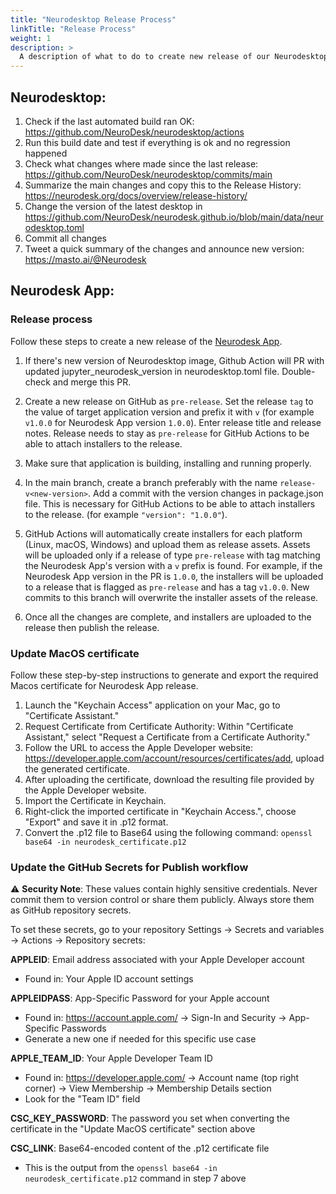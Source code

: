 ```yaml
---
title: "Neurodesktop Release Process"
linkTitle: "Release Process"
weight: 1
description: >
  A description of what to do to create new release of our Neurodesktop
---
```

## Neurodesktop:

1. Check if the last automated build ran OK: https://github.com/NeuroDesk/neurodesktop/actions
2. Run this build date and test if everything is ok and no regression happened
3. Check what changes where made since the last release: https://github.com/NeuroDesk/neurodesktop/commits/main
4. Summarize the main changes and copy this to the Release History: https://neurodesk.org/docs/overview/release-history/
5. Change the version of the latest desktop in https://github.com/NeuroDesk/neurodesk.github.io/blob/main/data/neurodesktop.toml
6. Commit all changes
7. Tweet a quick summary of the changes and announce new version: https://masto.ai/@Neurodesk


## Neurodesk App:

### Release process
Follow these steps to create a new release of the [Neurodesk App](https://github.com/NeuroDesk/neurodesk-app).

1. If there's new version of Neurodesktop image, Github Action will PR with updated jupyter_neurodesk_version in neurodesktop.toml file. Double-check and merge this PR.

2. Create a new release on GitHub as `pre-release`. Set the release `tag` to the value of target application version and prefix it with `v` (for example `v1.0.0` for Neurodesk App version `1.0.0`). Enter release title and release notes. Release needs to stay as `pre-release` for GitHub Actions to be able to attach installers to the release.

3. Make sure that application is building, installing and running properly.

4. In the main branch, create a branch preferably with the name `release-v<new-version>`. Add a commit with the version changes in package.json file. This is necessary for GitHub Actions to be able to attach installers to the release. (for example `"version": "1.0.0"`).

5. GitHub Actions will automatically create installers for each platform (Linux, macOS, Windows) and upload them as release assets. Assets will be uploaded only if a release of type `pre-release` with tag matching the Neurodesk App's version with a `v` prefix is found. For example, if the Neurodesk App version in the PR is `1.0.0`, the installers will be uploaded to a release that is flagged as `pre-release` and has a tag `v1.0.0`. New commits to this branch will overwrite the installer assets of the release.

6. Once all the changes are complete, and installers are uploaded to the release then publish the release.

### Update MacOS certificate
Follow these step-by-step instructions to generate and export the required Macos certificate for Neurodesk App release.

1. Launch the "Keychain Access" application on your Mac, go to "Certificate Assistant."
2. Request Certificate from Certificate Authority: Within "Certificate Assistant," select "Request a Certificate from a Certificate Authority."
3. Follow the URL to access the Apple Developer website: https://developer.apple.com/account/resources/certificates/add, upload the generated certificate.
4. After uploading the certificate, download the resulting file provided by the Apple Developer website.
5. Import the Certificate in Keychain.
6. Right-click the imported certificate in "Keychain Access.", choose "Export" and save it in .p12 format.
7. Convert the .p12 file to Base64 using the following command:
`openssl base64 -in neurodesk_certificate.p12`

### Update the GitHub Secrets for Publish workflow

⚠️ **Security Note**: These values contain highly sensitive credentials. Never commit them to version control or share them publicly. Always store them as GitHub repository secrets.

To set these secrets, go to your repository Settings → Secrets and variables → Actions → Repository secrets:

**APPLEID**: Email address associated with your Apple Developer account
- Found in: Your Apple ID account settings

**APPLEIDPASS**: App-Specific Password for your Apple account
- Found in: https://account.apple.com/ → Sign-In and Security → App-Specific Passwords
- Generate a new one if needed for this specific use case

**APPLE_TEAM_ID**: Your Apple Developer Team ID
- Found in: https://developer.apple.com/ → Account name (top right corner) → View Membership → Membership Details section
- Look for the "Team ID" field

**CSC_KEY_PASSWORD**: The password you set when converting the certificate in the "Update MacOS certificate" section above

**CSC_LINK**: Base64-encoded content of the .p12 certificate file
- This is the output from the `openssl base64 -in neurodesk_certificate.p12` command in step 7 above